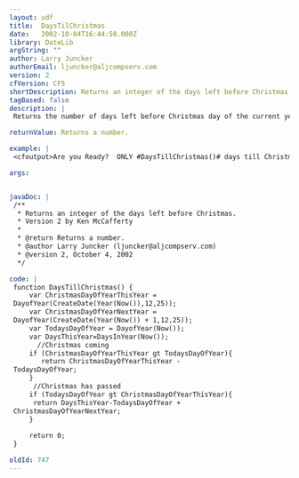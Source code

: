```yaml
---
layout: udf
title:  DaysTilChristmas
date:   2002-10-04T16:44:50.000Z
library: DateLib
argString: ""
author: Larry Juncker
authorEmail: ljuncker@aljcompserv.com
version: 2
cfVersion: CF5
shortDescription: Returns an integer of the days left before Christmas.
tagBased: false
description: |
 Returns the number of days left before Christmas day of the current year. If Christmas has passed, returns the number of days till next year's Christmas.

returnValue: Returns a number.

example: |
 <cfoutput>Are you Ready?  ONLY #DaysTillChristmas()# days till Christmas!</cfoutput>

args:


javaDoc: |
 /**
  * Returns an integer of the days left before Christmas.
  * Version 2 by Ken McCafferty
  * 
  * @return Returns a number. 
  * @author Larry Juncker (ljuncker@aljcompserv.com) 
  * @version 2, October 4, 2002 
  */

code: |
 function DaysTillChristmas() {
     var ChristmasDayOfYearThisYear =
 DayofYear(CreateDate(Year(Now()),12,25));
     var ChristmasDayOfYearNextYear =
 DayofYear(CreateDate(Year(Now()) + 1,12,25));
     var TodaysDayOfYear = DayofYear(Now());
     var DaysThisYear=DaysInYear(Now());
       //Christmas coming
     if (ChristmasDayOfYearThisYear gt TodaysDayOfYear){
        return ChristmasDayOfYearThisYear -
 TodaysDayOfYear;
     }
      //Christmas has passed
     if (TodaysDayOfYear gt ChristmasDayOfYearThisYear){
      return DaysThisYear-TodaysDayOfYear +
 ChristmasDayOfYearNextYear;
     }
         
     return 0;
 }

oldId: 747
---
```


